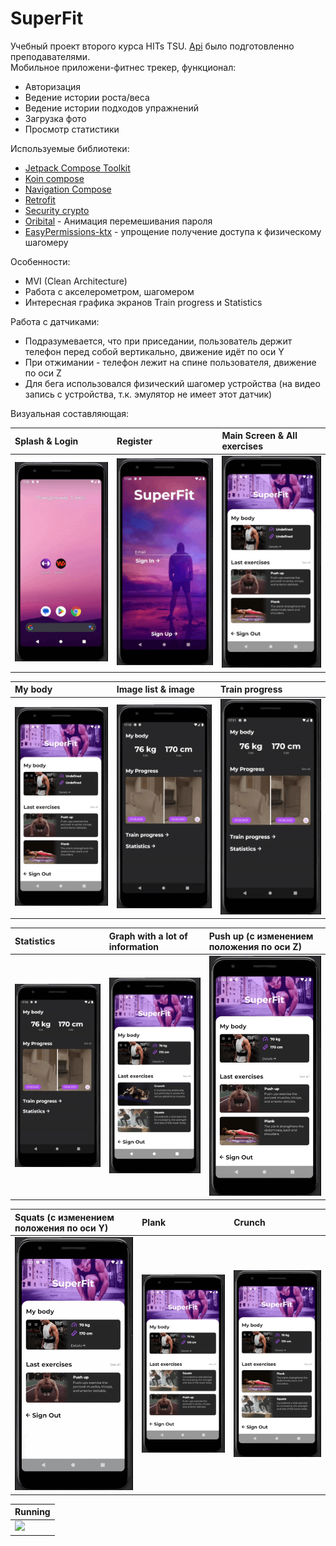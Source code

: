 # SuperFit

Учебный проект второго курса HITs TSU. [Api](http://fitness.wsmob.xyz:22169/?urls.primaryName=Fitness#/) было подготовленно преподавателями.  
Мобильное приложени-фитнес трекер, функционал:
- Авторизация
- Ведение истории роста/веса
- Ведение истории подходов упражнений
- Загрузка фото
- Просмотр статистики

Используемые библиотеки:
- [Jetpack Compose Toolkit](https://developer.android.com/jetpack/compose)
- [Koin compose](https://insert-koin.io/docs/quickstart/android-compose/)
- [Navigation Compose](https://developer.android.com/jetpack/compose/navigation)
- [Retrofit](https://square.github.io/retrofit/)
- [Security crypto](https://developer.android.com/jetpack/androidx/releases/security)
- [Oribital](https://github.com/skydoves/Orbital) - Анимация перемешивания пароля
- [EasyPermissions-ktx](https://github.com/vmadalin/easypermissions-ktx) - упрощение получение доступа к физическому шагомеру

Особенности:
- MVI (Clean Architecture)
- Работа с акселерометром, шагомером
- Интересная графика экранов Train progress и Statistics

Работа с датчиками:
- Подразумевается, что при приседании, пользователь держит телефон перед собой вертикально, движение идёт по оси Y
- При отжимании - телефон лежит на спине пользователя, движение по оси Z
- Для бега использовался физический шагомер устройства (на видео запись с устройства, т.к. эмулятор не имеет этот датчик)

Визуальная составляющая:

|  Splash & Login  |  Register  |  Main Screen & All exercises  |
|:---|:---|:---|
|  <img src="media/splash_login.gif" width=250/>  |  <img src="media/register.gif" width=250/>  |  <img src="media/main_all_exercises.gif" width=250/>  |

|  My body  |  Image list & image  |  Train progress  |
|:---|:---|:---|
|  <img src="media/my_body.gif" width=250/>  |   <img src="media/image_list.gif" width=250/> | <img src="media/train_progress.gif" width=250/>   |

|  Statistics  |  Graph with a lot of information  |  Push up (с изменением положения по оси Z)  |
|:---|:---|:---|
|  <img src="media/statistics.gif" width=250/>  |  <img src="media/beautiful_graph.gif" width=250/>  |  <img src="media/push_ups.gif" width=250/>  |

|  Squats (с изменением положения по оси Y)  |  Plank  |  Crunch  |
|:---|:---|:---|
|  <img src="media/squats.gif" width=250/>  |  <img src="media/plank.gif" width=250/>  |  <img src="media/crunch.gif" width=250/>  |

| Running  |
|---|
| <img src="media/running.gif" width=250/>  |
